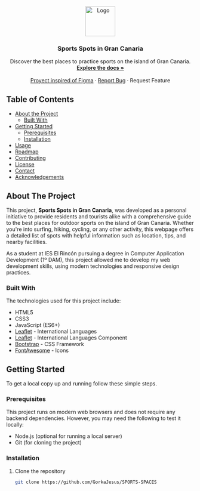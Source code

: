<!-- PROJECT LOGO -->
<br />
<p align="center">
  <a href="https://github.com/GorkaJesus/SPORTS-SPACES">
    <img src="../myproject//src/assets/img/logo.jpg" alt="Logo" width="80" height="80">
  </a>

  <h3 align="center">Sports Spots in Gran Canaria</h3>

  <p align="center">
    Discover the best places to practice sports on the island of Gran Canaria.
    <br />
    <a href="https://github.com/GorkaJesus/SPORTS-SPACES"><strong>Explore the docs »</strong></a>
    <br />
    <br />
    <a href="https://www.figma.com/community/file/897597577856706975">Proyect inspired of Figma</a>
    ·
    <a href="https://github.com/GorkaJesus/SPORTS-SPACES/issues">Report Bug</a>
    ·
    <a https://github.com/GorkaJesus/SPORTS-SPACES/issues">Request Feature</a>
  </p>
</p>

<!-- TABLE OF CONTENTS -->
## Table of Contents

- [About the Project](#about-the-project)
  - [Built With](#built-with)
- [Getting Started](#getting-started)
  - [Prerequisites](#prerequisites)
  - [Installation](#installation)
- [Usage](#usage)
- [Roadmap](#roadmap)
- [Contributing](#contributing)
- [License](#license)
- [Contact](#contact)
- [Acknowledgements](#acknowledgements)

<!-- ABOUT THE PROJECT -->
## About The Project

This project, **Sports Spots in Gran Canaria**, was developed as a personal initiative to provide residents and tourists alike with a comprehensive guide to the best places for outdoor sports on the island of Gran Canaria. Whether you're into surfing, hiking, cycling, or any other activity, this webpage offers a detailed list of spots with helpful information such as location, tips, and nearby facilities.

As a student at IES El Rincón pursuing a degree in Computer Application Development (1º DAM), this project allowed me to develop my web development skills, using modern technologies and responsive design practices. 

### Built With

The technologies used for this project include:

* HTML5
* CSS3
* JavaScript (ES6+)
* [Leaflet](https://github.com/nfreear/leaflet.plugins/) - International Languages
* [Leaflet](https://github.com/tcrurav/react-i18n/) - International Languages Component
* [Bootstrap](https://getbootstrap.com/) - CSS Framework
* [FontAwesome](https://fontawesome.com/) - Icons

<!-- GETTING STARTED -->
## Getting Started

To get a local copy up and running follow these simple steps.

### Prerequisites

This project runs on modern web browsers and does not require any backend dependencies. However, you may need the following to test it locally:

- Node.js (optional for running a local server)
- Git (for cloning the project)

### Installation

1. Clone the repository
   ```sh
   git clone https://github.com/GorkaJesus/SPORTS-SPACES
